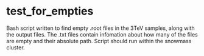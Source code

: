 # test_for_empties
Bash script written to find empty .root files in the 3TeV samples, along with the output files. 
The .txt files contain infomation about how many of the files are empty and their absolute path. 
Script should run within the snowmass cluster. 
